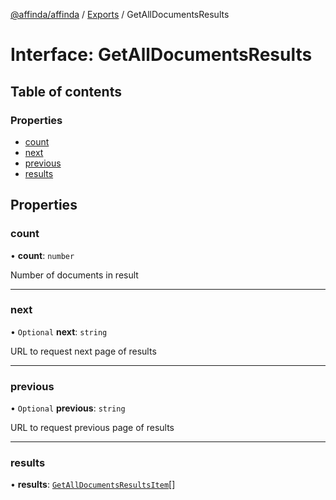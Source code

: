[@affinda/affinda](../README.md) / [Exports](../modules.md) / GetAllDocumentsResults

# Interface: GetAllDocumentsResults

## Table of contents

### Properties

- [count](GetAllDocumentsResults.md#count)
- [next](GetAllDocumentsResults.md#next)
- [previous](GetAllDocumentsResults.md#previous)
- [results](GetAllDocumentsResults.md#results)

## Properties

### count

• **count**: `number`

Number of documents in result

___

### next

• `Optional` **next**: `string`

URL to request next page of results

___

### previous

• `Optional` **previous**: `string`

URL to request previous page of results

___

### results

• **results**: [`GetAllDocumentsResultsItem`](GetAllDocumentsResultsItem.md)[]
